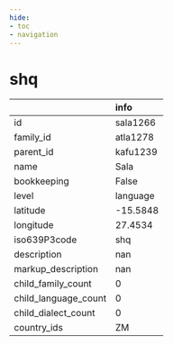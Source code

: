 ```yaml
---
hide:
- toc
- navigation
---
```

# shq
|                      | info     |
|:---------------------|:---------|
| id                   | sala1266 |
| family_id            | atla1278 |
| parent_id            | kafu1239 |
| name                 | Sala     |
| bookkeeping          | False    |
| level                | language |
| latitude             | -15.5848 |
| longitude            | 27.4534  |
| iso639P3code         | shq      |
| description          | nan      |
| markup_description   | nan      |
| child_family_count   | 0        |
| child_language_count | 0        |
| child_dialect_count  | 0        |
| country_ids          | ZM       |